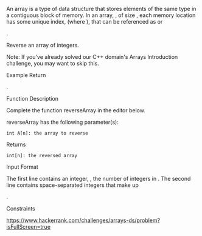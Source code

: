 An array is a type of data structure that stores elements of the same type in a contiguous block of memory. In an array, , of size , each memory location has some unique index, (where ), that can be referenced as or

.

Reverse an array of integers.

Note: If you've already solved our C++ domain's Arrays Introduction challenge, you may want to skip this.

Example
Return

.

Function Description

Complete the function reverseArray in the editor below.

reverseArray has the following parameter(s):

    int A[n]: the array to reverse

Returns

    int[n]: the reversed array

Input Format

The first line contains an integer,
, the number of integers in .
The second line contains space-separated integers that make up

.

Constraints

https://www.hackerrank.com/challenges/arrays-ds/problem?isFullScreen=true